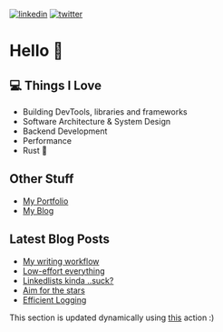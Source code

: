 [![linkedin](https://img.shields.io/badge/LinkedIn-0077B5?style=flat-square&logo=linkedin&logoColor=white)](https://www.linkedin.com/in/antonios-barotsis-5a26a0199/) [![twitter](https://img.shields.io/badge/Twitter-1DA1F2?style=flat-square&logo=twitter&logoColor=white)](https://twitter.com/Tony_Barotsis)


# Hello 👋

## 💻 Things I Love

- Building DevTools, libraries and frameworks
- Software Architecture & System Design
- Backend Development
- Performance
- Rust 🦀

## Other Stuff
- [My Portfolio](https://antoniosbarotsis.github.io/about)
- [My Blog](https://antoniosbarotsis.github.io/posts/)

## Latest Blog Posts

<!--START_SECTION:feed-->
* [My writing workflow](https:&#x2F;&#x2F;antoniosbarotsis.github.io&#x2F;posts&#x2F;writing-workflow&#x2F;)
* [Low-effort everything](https:&#x2F;&#x2F;antoniosbarotsis.github.io&#x2F;posts&#x2F;low-effort-everything&#x2F;)
* [Linkedlists kinda ..suck?](https:&#x2F;&#x2F;antoniosbarotsis.github.io&#x2F;posts&#x2F;lists-and-vectors&#x2F;)
* [Aim for the stars](https:&#x2F;&#x2F;antoniosbarotsis.github.io&#x2F;posts&#x2F;aim-for-the-stars&#x2F;)
* [Efficient Logging](https:&#x2F;&#x2F;antoniosbarotsis.github.io&#x2F;posts&#x2F;efficient-logging&#x2F;)
<!--END_SECTION:feed-->

This section is updated dynamically using [this](https://github.com/JasonEtco/rss-to-readme) action :)
